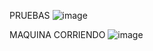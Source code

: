 PRUEBAS
![image](https://github.com/user-attachments/assets/d2fd7f2c-68d7-4f65-bac6-63fb0d16b5ec)

MAQUINA CORRIENDO
![image](https://github.com/user-attachments/assets/04493e6c-b360-42bf-b902-b84916d7acb5)
